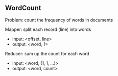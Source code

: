 ## WordCount

Problem: count the frequency of words in documents

Mapper: split each record (line) into words
- input: <offset, line>
- output: <word, 1>

Reducer: sum up the count for each word
- input: <word, (1, 1, ...)>
- output: <word, count>

